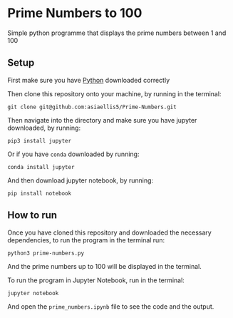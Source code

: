 # Prime Numbers to 100

Simple python programme that displays the prime numbers between 1 and 100

## Setup

First make sure you have [Python](https://www.python.org/downloads/) downloaded correctly

Then clone this repository onto your machine, by running in the terminal: 

```
git clone git@github.com:asiaellis5/Prime-Numbers.git
```

Then navigate into the directory and make sure you have jupyter downloaded, by running:

```
pip3 install jupyter
```

Or if you have `conda` downloaded by running:

```
conda install jupyter
```

And then download jupyter notebook, by running:

```
pip install notebook
```

## How to run

Once you have cloned this repository and downloaded the necessary dependencies, to run the program in the terminal run:

```
python3 prime-numbers.py
```

And the prime numbers up to 100 will be displayed in the terminal.

To run the program in Jupyter Notebook, run in the terminal:

```
jupyter notebook
```

And open the `prime_numbers.ipynb` file to see the code and the output.



